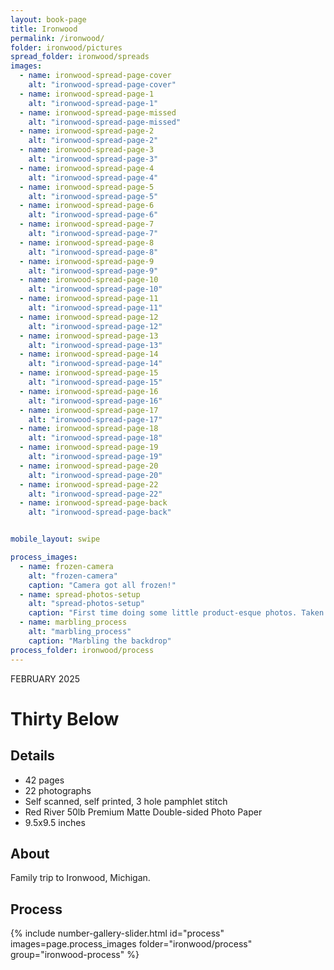 ```yaml
---
layout: book-page
title: Ironwood
permalink: /ironwood/
folder: ironwood/pictures
spread_folder: ironwood/spreads
images:
  - name: ironwood-spread-page-cover
    alt: "ironwood-spread-page-cover"
  - name: ironwood-spread-page-1
    alt: "ironwood-spread-page-1"
  - name: ironwood-spread-page-missed
    alt: "ironwood-spread-page-missed"
  - name: ironwood-spread-page-2
    alt: "ironwood-spread-page-2"
  - name: ironwood-spread-page-3
    alt: "ironwood-spread-page-3"
  - name: ironwood-spread-page-4
    alt: "ironwood-spread-page-4"
  - name: ironwood-spread-page-5
    alt: "ironwood-spread-page-5"
  - name: ironwood-spread-page-6
    alt: "ironwood-spread-page-6"
  - name: ironwood-spread-page-7
    alt: "ironwood-spread-page-7"
  - name: ironwood-spread-page-8
    alt: "ironwood-spread-page-8"
  - name: ironwood-spread-page-9
    alt: "ironwood-spread-page-9"
  - name: ironwood-spread-page-10
    alt: "ironwood-spread-page-10"
  - name: ironwood-spread-page-11
    alt: "ironwood-spread-page-11"
  - name: ironwood-spread-page-12
    alt: "ironwood-spread-page-12"
  - name: ironwood-spread-page-13
    alt: "ironwood-spread-page-13"
  - name: ironwood-spread-page-14
    alt: "ironwood-spread-page-14"
  - name: ironwood-spread-page-15
    alt: "ironwood-spread-page-15"
  - name: ironwood-spread-page-16
    alt: "ironwood-spread-page-16"
  - name: ironwood-spread-page-17
    alt: "ironwood-spread-page-17"
  - name: ironwood-spread-page-18
    alt: "ironwood-spread-page-18"
  - name: ironwood-spread-page-19
    alt: "ironwood-spread-page-19"
  - name: ironwood-spread-page-20
    alt: "ironwood-spread-page-20"
  - name: ironwood-spread-page-22
    alt: "ironwood-spread-page-22"
  - name: ironwood-spread-page-back
    alt: "ironwood-spread-page-back"


mobile_layout: swipe

process_images:
  - name: frozen-camera
    alt: "frozen-camera"
    caption: "Camera got all frozen!"
  - name: spread-photos-setup
    alt: "spread-photos-setup"
    caption: "First time doing some little product-esque photos. Taken using a softbox and reflector with my film scanning camera/lens. Homemade marbled paper."
  - name: marbling_process
    alt: "marbling_process"
    caption: "Marbling the backdrop"
process_folder: ironwood/process
---
```


<div class="book-article">
<p class="label-caption">FEBRUARY 2025</p>
<h1>Thirty Below</h1>
<h2>Details</h2>
<ul>
<li>42 pages</li>
<li>22 photographs</li>
<li>Self scanned, self printed, 3 hole pamphlet stitch</li>
<li>Red River 50lb Premium Matte Double-sided Photo Paper</li>
<li>9.5x9.5 inches</li>
</ul>
<h2>About</h2>
<p>Family trip to Ironwood, Michigan.</p>
<h2>Process</h2>
<div class="mobile-centered-slider">
{% include number-gallery-slider.html
  id="process"
  images=page.process_images
  folder="ironwood/process"
  group="ironwood-process"
%}
</div>
<!-- <div class="mobile-centered-slider">
{% include number-gallery-slider.html
  id="process"
  images=page.process_images
  folder="vermont/process"
  group="vermont-process"
%}
</div> -->

</div>